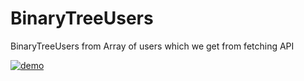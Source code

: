 # BinaryTreeUsers
BinaryTreeUsers from Array of users which we get from fetching API

<a href="https://imgflip.com/gif/5oudkm"><img src="https://imgflip.com/gif/5oudkm.gif" title="demo"/></a>

 
